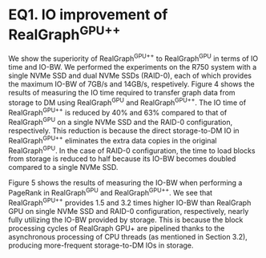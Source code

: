 # EQ1. IO improvement of RealGraph<sup>GPU++</sup>

We show the superiority of RealGraph<sup>GPU++</sup> to RealGraph<sup>GPU</sup> in terms of IO time and IO-BW. We performed the experiments on the R750 system with a single NVMe SSD and dual NVMe SSDs (RAID-0), each of which provides the maximum IO-BW of 7GB/s and 14GB/s, respetively. Figure 4 shows the results of measuring the IO time required to transfer graph data from storage to DM using RealGraph<sup>GPU</sup> and RealGraph<sup>GPU++</sup>. The IO time of RealGraph<sup>GPU++</sup> is reduced by 40% and 63% compared to that of RealGraph<sup>GPU</sup> on a single NVMe SSD and the RAID-0 configuration, respectively. This reduction is because the direct storage-to-DM IO in RealGraph<sup>GPU++</sup> eliminates the extra data copies in the original RealGraph<sup>GPU</sup>. In the case of RAID-0 configuration, the time to load blocks from storage is reduced to half because its IO-BW becomes doubled compared to a single NVMe SSD. 

Figure 5 shows the results of measuring the IO-BW when performing a PageRank in RealGraph<sup>GPU</sup> and RealGraph<sup>GPU++</sup>. We see that RealGraph<sup>GPU++</sup> provides 1.5 and 3.2 times higher IO-BW than RealGraph GPU on single NVMe SSD and RAID-0 configuration, respectively, nearly fully utilizing the IO-BW provided by storage. This is because the block processing cycles of RealGraph GPU+ are pipelined thanks to the asynchronous processing of CPU threads (as mentioned in Section 3.2), producing more-frequent storage-to-DM IOs in storage.


